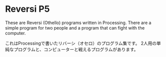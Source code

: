 # Reversi P5
These are Reversi (Othello) programs written in Processing.
There are a simple program for two people and a program that can fight with the computer.

これはProcessingで書いたリバーシ（オセロ）のプログラム集です。
2人用の単純なプログラムと、コンピューターと戦えるプログラムがあります。
